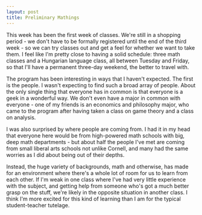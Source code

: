 ```yaml
---
layout: post
title: Preliminary Mathings
---
```


This week has been the first week of classes. We're still in a shopping period - we don't have to be formally registered until the end of the third week - so we can try classes out and get a feel for whether we want to take them. I feel like I'm pretty close to having a solid schedule: three math classes and a Hungarian language class, all between Tuesday and Friday, so that I'll have a permanent three-day weekend, the better to travel with.

The program has been interesting in ways that I haven't expected. The first is the people. I wasn't expecting to find such a broad array of people. About the only single thing that everyone has in common is that everyone is a geek in a wonderful way. We don't even have a major in common with everyone - one of my friends is an economics and philosophy major, who came to the program after having taken a class on game theory and a class on analysis.

I was also surprised by where people are coming from. I had it in my head that everyone here would be from high-powered math schools with big, deep math departments - but about half the people I've met are coming from small liberal arts schools not unlike Cornell, and many had the same worries as I did about being out of their depths.

Instead, the huge variety of backgrounds, math and otherwise, has made for an environment where there's a whole lot of room for us to learn from each other. If I'm weak in one class where I've had very little experience with the subject, and getting help from someone who's got a much better grasp on the stuff, we're likely in the opposite situation in another class. I think I'm more excited for this kind of learning than I am for the typical student-teacher tutelage.